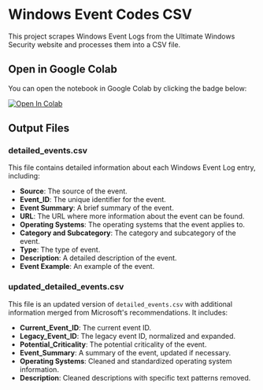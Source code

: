 # Windows Event Codes CSV

This project scrapes Windows Event Logs from the Ultimate Windows Security website and processes them into a CSV file.

## Open in Google Colab

You can open the notebook in Google Colab by clicking the badge below:

[![Open In Colab](https://colab.research.google.com/assets/colab-badge.svg)](https://colab.research.google.com/github/whit3rabbit/windows_event_codes_csv/blob/main/Windows_Event_Logs.ipynb)

## Output Files

### detailed_events.csv
This file contains detailed information about each Windows Event Log entry, including:
- **Source**: The source of the event.
- **Event_ID**: The unique identifier for the event.
- **Event Summary**: A brief summary of the event.
- **URL**: The URL where more information about the event can be found.
- **Operating Systems**: The operating systems that the event applies to.
- **Category and Subcategory**: The category and subcategory of the event.
- **Type**: The type of event.
- **Description**: A detailed description of the event.
- **Event Example**: An example of the event.

### updated_detailed_events.csv
This file is an updated version of `detailed_events.csv` with additional information merged from Microsoft's recommendations. It includes:
- **Current_Event_ID**: The current event ID.
- **Legacy_Event_ID**: The legacy event ID, normalized and expanded.
- **Potential_Criticality**: The potential criticality of the event.
- **Event_Summary**: A summary of the event, updated if necessary.
- **Operating Systems**: Cleaned and standardized operating system information.
- **Description**: Cleaned descriptions with specific text patterns removed.
